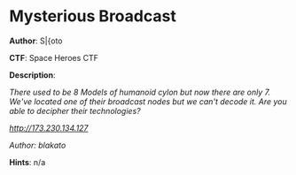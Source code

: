 # Mysterious Broadcast
**Author**: S|{oto

**CTF**:  Space Heroes CTF

**Description**: 

*There used to be 8 Models of humanoid cylon but now there are only 7. We've located one of their broadcast nodes but we can't decode it. Are you able to decipher their technologies?*

*http://173.230.134.127*

*Author: blakato*

**Hints**: n/a

